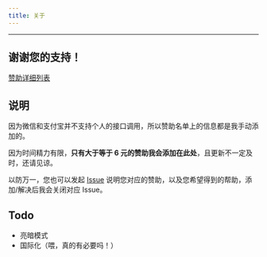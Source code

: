 ```yaml
---
title: 关于
---
```


---

<div class="post-card">

## 谢谢您的支持！

<a href="https://github.com/YunYouJun/sponsors/blob/gh-pages/list.md" target="_blank">赞助详细列表</a>

## 说明

因为微信和支付宝并不支持个人的接口调用，所以赞助名单上的信息都是我手动添加的。

因为时间精力有限，**只有大于等于 6 元的赞助我会添加在此处**，且更新不一定及时，还请见谅。

以防万一，您也可以发起 <a href="https://github.com/YunYouJun/sponsors/issues" target="_blank">Issue</a> 说明您对应的赞助，以及您希望得到的帮助，添加/解决后我会关闭对应 Issue。

## Todo

- 亮暗模式
- 国际化（喂，真的有必要吗！）

</div>
